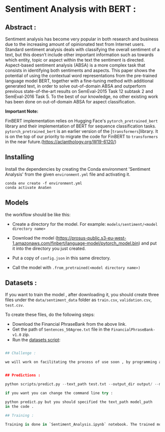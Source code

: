 # Sentiment Analysis with BERT :
## Abstract :
 
 Sentiment analysis has become very popular in both research and business due to the increasing amount of opinionated text from Internet users. Standard sentiment analysis deals with classifying the overall sentiment of a text, but this doesn’t include other important information such as towards which entity, topic or aspect within the text the sentiment is directed. Aspect-based sentiment analysis (ABSA) is a more complex task that consists in identifying both sentiments and aspects. This paper shows the potential of using the contextual word representations from the pre-trained language model BERT, together with a fine-tuning method with additional generated text, in order to solve out-of-domain ABSA and outperform previous state-of-the-art results on SemEval-2015 Task 12 subtask 2 and SemEval-2016 Task 5. To the best of our knowledge, no other existing work has been done on out-of-domain ABSA for aspect classification.
 
**Important Note:** 

FinBERT implementation relies on Hugging Face's `pytorch_pretrained_bert` library and their implementation of BERT for sequence classification tasks. `pytorch_pretrained_bert` is an earlier version of the [`transformers`]library. It is on the top of our priority to migrate the code for FinBERT to `transformers` in the near future.(https://aclanthology.org/W19-6120/)

## Installing
 Install the dependencies by creating the Conda environment 'Sentiment Analysis' from the given `environment.yml` file and
 activating it.
```
conda env create -f environment.yml
conda activate AnaSen
```
## Models

the workflow should be like this:
* Create a directory for the model. For example: `models/sentiment/<model directory name>`
* Download the model (https://prosus-public.s3-eu-west-1.amazonaws.com/finbert/language-model/pytorch_model.bin) and put it into the directory you just created.

* Put a copy of `config.json` in this same directory. 
* Call the model with `.from_pretrained(<model directory name>)`

## Datasets :

If you want to train the model , after downloading it, you should create three files under the `data/sentiment_data` folder as `train.csv`, `validation.csv`, `test.csv`.
 
To create these files, do the following steps:
- Download the Financial PhraseBank from the above link.
- Get the path of `Sentences_50Agree.txt` file in the `FinancialPhraseBank-v1.0` zip.
- Run the [datasets script](scripts/datasets.py):
```python scripts/datasets.py --data_path /home/oussama/Bureau/Sentiments_analyses/data/sentiment_data/Sentences_AllAgree.txt

## Challenge :

we will work on facilitating the process of use soon , by programming a digital interface through which it is possible to obtain results for analyzing people's speech in a fast and sophisticated manner .


## Predictions :

python scripts/predict.py --text_path test.txt --output_dir output/ --model_path models/classifier_model/finbert-sentiment

if you want you can change the command line try :

python predict.py but you should specified the text_path model_path
in the code .

## Training :
 
Training is done in `Sentiment_Analysis.ipynb` notebook. The trained model will be saved to `models/classifier_model/finbert-sentiment`. You can find the training parameters in the notebook.




